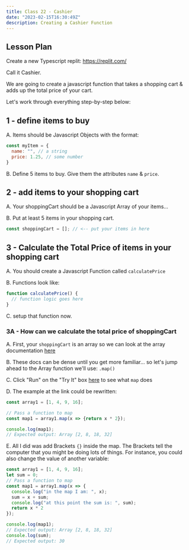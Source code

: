 ```yaml
---
title: Class 22 - Cashier
date: "2023-02-15T16:30:49Z"
description: Creating a Cashier Function
---
```


## Lesson Plan

Create a new Typescript replit: https://replit.com/

Call it Cashier.

We are going to create a javascript function that takes a shopping cart & adds up the total price of your cart.

Let's work through everything step-by-step below:

## 1 - define items to buy

A. Items should be Javascript Objects with the format:

  ```js
  const myItem = {
    name: "", // a string
    price: 1.25, // some number
  }
  ```

B. Define 5 items to buy. Give them the attributes `name` & `price`.

## 2 - add items to your shopping cart

A. Your shoppingCart should be a Javascript Array of your items...

B. Put at least 5 items in your shopping cart.

  ```js
  const shoppingCart = []; // <-- put your items in here
  ```

## 3 - Calculate the Total Price of items in your shopping cart

A. You should create a Javascript Function called `calculatePrice`

B. Functions look like:

  ```js
  function calculatePrice() {
    // function logic goes here
  }
  ```

C. setup that function now.

### 3A - How can we calculate the total price of shoppingCart

A. First, your `shoppingCart` is an array so we can look at the array documentation [here](https://developer.mozilla.org/en-US/docs/Web/JavaScript/Reference/Global_Objects/Array)

B. These docs can be dense until you get more familiar... so let's jump ahead to the Array function we'll use: `.map()`

C. Click "Run" on the "Try It" box [here](https://developer.mozilla.org/en-US/docs/Web/JavaScript/Reference/Global_Objects/Array/map) to see what `map` does

D. The example at the link could be rewritten:

```js
const array1 = [1, 4, 9, 16];

// Pass a function to map
const map1 = array1.map(x => {return x * 2});

console.log(map1);
// Expected output: Array [2, 8, 18, 32]
```

E. All I did was add Brackets `{}` inside the map. The Brackets tell the computer that you might be doing lots of things. For instance, you could also change the value of another variable:

```js
const array1 = [1, 4, 9, 16];
let sum = 0;
// Pass a function to map
const map1 = array1.map(x => {
  console.log("in the map I am: ", x);
  sum = x + sum;
  console.log("at this point the sum is: ", sum);
  return x * 2
});

console.log(map1);
// Expected output: Array [2, 8, 18, 32]
console.log(sum);
// Expected output: 30
```
